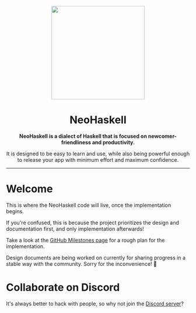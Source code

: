 <div align="center">
  <img src=".assets/img/logo.png" height="256px"/>
  <h1>NeoHaskell</h1>
  <b>
    NeoHaskell is a dialect of Haskell that is focused on newcomer-friendliness and productivity.
  </b>
  <p>
    It is designed to be easy to learn and use, while also being powerful enough to release your app with minimum effort and maximum confidence.
  </p>
</div>

---

# Welcome

This is where the NeoHaskell code will live, once the implementation begins.

If you're confused, this is because the project prioritizes the design and documentation first, and only implementation afterwards!

Take a look at the [GitHub Milestones page](https://github.com/neohaskell/NeoHaskell/milestones) for a rough plan for the implementation.

Design documents are being worked on currently for sharing progress in a stable way with the community. Sorry for the inconvenience! 🙏

<!--
# Welcome to the contributor guide

If you want to learn about NeoHaskell itself, checkout
[the NeoHaskell website](https://neohaskell.org).

This guide is intended to streamline the process of
contributing to the NeoHaskell tooling.

The repository will be a mono-repo that contains all the
different parts of NeoHaskell.

# Installing the required tools

- Install GHCUP by following [the official instructions](https://www.haskell.org/ghcup/).
- Run `ghcup tui` and press `s` on the following options:
  - GHC 9.2.8
  - Cabal 3.10.1.0
  - HLS 2.2.0.0
  - (When prompted for download, press `y` to accept)

The recommended IDE for any NeoHaskell project is [Visual Studio Code](https://code.visualstudio.com/).

# Get the code

- Fork this repository
- `git clone <url to your fork>`
- `cd neohaskell && code .`

# Install the recommended extensions

When opening the project for the first time, you will be prompted to install the recommended extensions, install them.

-->

# Collaborate on Discord

It's always better to hack with people, so why not join the [Discord server](https://discord.gg/invite/wDj3UYzec8)?
